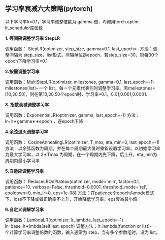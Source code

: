 ## 学习率衰减六大策略(pytorch)

以下学习率lr=0.1，学习率调整倍数为 gamma 倍，均调用torch.optim. lr_scheduler库函数

**1. 等间隔调整学习率 StepLR**


调用函数： StepLR(optimizer, step_size, gamma=0.1, last_epoch=-
方法：调整间隔为 step_size，list形式。间隔单位是epoch，若step_size=30，则每30个epoch下降学习率*0.1


**2.按需调整学习率**


调用函数：MultiStepLR(optimizer, milestones, gamma=0.1, last_epoch=-1)
milestones(list)- 一个 list，每一个元素代表何时调整学习率。若meilestones=[10,30,50]，则在第10,30,50个epoch时，学习率*0.1，0.01,0.001,0.0001.


**3. 指数衰减调整学习率**


调用函数：ExponentialLR(optimizer, gamma, last_epoch=-1)
方法：lr=lr∗gamma∗∗epoch ，逐epoch下降


**4.余弦退火调整学习率**


调用函数： CosineAnnealingLR(optimizer, T_max, eta_min=0, last_epoch=-1)
方法：以余弦函数为周期，并在每个周期最大值时重新设置学习率。以初始学习率为最大学习率，以 2∗Tmax 为周期，在一个周期内先下降，后上升。eta_min为周期内最小学习率


**5.自适应调整学习率**


调用函数： ReduceLROnPlateau(optimizer, mode='min', factor=0.1, patience=10, verbose=False, threshold=0.0001, threshold_mode='rel', cooldown=0, min_lr=0, eps=1e-08)
方法：在patience个epoch内mode模式下，loss不下降或者正确率不上升，开始降低学习率，eps衰减最小值


**6.自定义调解学习率**


调用函数：LambdaLR(optimizer, lr_lambda, last_epoch=-1)
lr=base_lr∗lmbda(self.last_epoch)
调整方法：lr_lambda(function or list)- 一个计算学习率调整倍数的函数，输入通常为 step，当有多个参数组时，设为 list。
